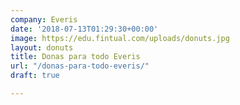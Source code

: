 ```yaml
---
company: Everis
date: '2018-07-13T01:29:30+00:00'
image: https://edu.fintual.com/uploads/donuts.jpg
layout: donuts
title: Donas para todo Everis
url: "/donas-para-todo-everis/"
draft: true

---
```

